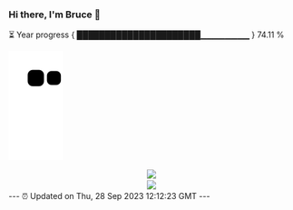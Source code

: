 ### Hi there, I'm Bruce 👋
⏳ Year progress { ██████████████████████▁▁▁▁▁▁▁▁ } 74.11 %

![](https://raw.githubusercontent.com/Swiftie13st/Swiftie13st/main/assets/github-contribution-grid-snake.svg)


<div align="center"> <img src="https://metrics.lecoq.io/Swiftie13st?template=classic&config.timezone=Asia%2FShanghai"> </div>

<div align="center"> <img src="https://github-readme-streak-stats.herokuapp.com/?user=Swiftie13st" /> </div>
---
⏰ Updated on Thu, 28 Sep 2023 12:12:23 GMT
---

